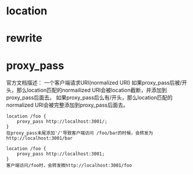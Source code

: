 
# location

# rewrite

# proxy_pass
官方文档描述：
一个客户端请求URI(normalized URI)
如果proxy_pass后被/开头，那么location匹配的normailized URI会被location截断，并添加到proxy_pass后面去。
如果proxy_pass后么有/开头，那么location匹配的normalized URI会被完整添加到proxy_pass后面去。

```
location /foo {
    proxy_pass http://localhost:3001/;
}
在proxy_pass末尾添加'/'导致客户端访问 /foo/bar的时候，会转发为 http://localhost:3001/bar
```

```
location /foo {
    proxy_pass http://localhost:3001;
}
客户端访问/foo时，会转发微http://localhost:3001/foo
```



